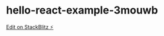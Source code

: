 # hello-react-example-3mouwb

[Edit on StackBlitz ⚡️](https://stackblitz.com/edit/hello-react-example-3mouwb)
